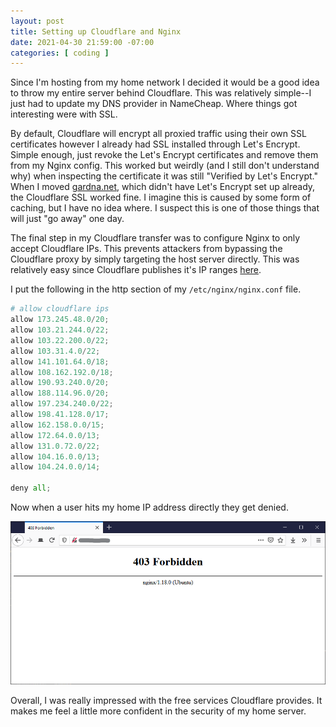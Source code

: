 ```yaml
---
layout: post
title: Setting up Cloudflare and Nginx
date: 2021-04-30 21:59:00 -07:00
categories: [ coding ]
---
```


Since I'm hosting from my home network I decided it would be a good idea to throw my entire server behind Cloudflare. This was relatively simple--I just had to update my DNS provider in NameCheap. Where things got interesting were with SSL.

By default, Cloudflare will encrypt all proxied traffic using their own SSL certificates however I already had SSL installed through Let's Encrypt. Simple enough, just revoke the Let's Encrypt certificates and remove them from my Nginx config. This worked but weirdly (and I still don't understand why) when inspecting the certificate it was still "Verified by Let's Encrypt." When I moved [gardna.net](https://gardna.net/), which didn't have Let's Encrypt set up already, the Cloudflare SSL worked fine. I imagine this is caused by some form of caching, but I have no idea where. I suspect this is one of those things that will just "go away" one day.

The final step in my Cloudflare transfer was to configure Nginx to only accept Cloudflare IPs. This prevents attackers from bypassing the Cloudflare proxy by simply targeting the host server directly. This was relatively easy since Cloudflare publishes it's IP ranges [here](https://www.cloudflare.com/ips/).

I put the following in the http section of my `/etc/nginx/nginx.conf` file.

```python
# allow cloudflare ips
allow 173.245.48.0/20;
allow 103.21.244.0/22;
allow 103.22.200.0/22;
allow 103.31.4.0/22;
allow 141.101.64.0/18;
allow 108.162.192.0/18;
allow 190.93.240.0/20;
allow 188.114.96.0/20;
allow 197.234.240.0/22;
allow 198.41.128.0/17;
allow 162.158.0.0/15;
allow 172.64.0.0/13;
allow 131.0.72.0/22;
allow 104.16.0.0/13;
allow 104.24.0.0/14;

deny all;
```

Now when a user hits my home IP address directly they get denied.

![denied](/assets/img/2021-04-30-cloudflare/denied.png)

Overall, I was really impressed with the free services Cloudflare provides. It makes me feel a little more confident in the security of my home server.